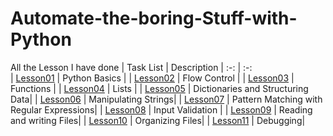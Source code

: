 # Automate-the-boring-Stuff-with-Python

All the Lesson I have done
| Task List | Description 
| :-:       | :-:         
| [Lesson01](https://github.com/Unkn0wn-M4ster/Automate-the-boring-Stuff-with-Python/tree/main/Lesson01)   | Python Basics |
| [Lesson02](https://github.com/Unkn0wn-M4ster/Automate-the-boring-Stuff-with-Python/tree/main/Lesson02)   | Flow Control | 
| [Lesson03](https://github.com/Unkn0wn-M4ster/Automate-the-boring-Stuff-with-Python/tree/main/Lesson03)   | Functions | 
| [Lesson04](https://github.com/Unkn0wn-M4ster/Automate-the-boring-Stuff-with-Python/tree/main/Lesson04)   | Lists | 
| [Lesson05](https://github.com/Unkn0wn-M4ster/Automate-the-boring-Stuff-with-Python/tree/main/Lesson05)   | Dictionaries and Structuring Data| 
| [Lesson06](https://github.com/Unkn0wn-M4ster/Automate-the-boring-Stuff-with-Python/tree/main/Lesson06)   | Manipulating Strings| 
| [Lesson07](https://github.com/Unkn0wn-M4ster/Automate-the-boring-Stuff-with-Python/tree/main/Lesson07)   | Pattern Matching with Regular Expressions| 
| [Lesson08](https://github.com/Unkn0wn-M4ster/Automate-the-boring-Stuff-with-Python/tree/main/Lesson08)   | Input Validation | 
| [Lesson09](https://github.com/Unkn0wn-M4ster/Automate-the-boring-Stuff-with-Python/tree/main/Lesson09)   | Reading and writing Files| 
| [Lesson10](https://github.com/Unkn0wn-M4ster/Automate-the-boring-Stuff-with-Python/tree/main/Lesson10)   | Organizing Files| 
| [Lesson11](https://github.com/Unkn0wn-M4ster/Automate-the-boring-Stuff-with-Python/tree/main/Lesson11)   | Debugging| 

